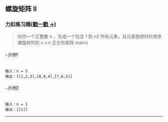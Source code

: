 ## 螺旋矩阵 II

### 力扣练习题[(戳一戳 ->)](https://leetcode.cn/problems/spiral-matrix-ii/)

> 给你一个正整数 n ，生成一个包含 1 到 n2 所有元素，且元素按顺时针顺序螺旋排列的 n x n 正方形矩阵 matrix

###### -示例1
```
输入：n = 3
输出：[[1,2,3],[8,9,4],[7,6,5]]
```
###### -示例2
```
输入：n = 1
输出：[[1]]
```

---